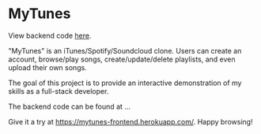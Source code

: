 # MyTunes

View backend code [here](https://github.com/ericsson-c/mytunes-api).

"MyTunes" is an iTunes/Spotify/Soundcloud clone. Users can create an account, browse/play songs, create/update/delete playlists, and even upload their own songs. 

The goal of this project is to provide an interactive demonstration of my skills as a full-stack developer. 

The backend code can be found at ...

Give it a try at https://mytunes-frontend.herokuapp.com/. Happy browsing!
